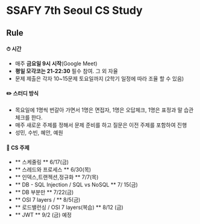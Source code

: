 # SSAFY 7th Seoul CS Study

## Rule

#### ⏱ 시간

- 매주 **금요일 9시 시작**(Google Meet)
- **평일 모각코는 21-22:30** 필수 참여. 그 외 자율
- 문제 제출은 각자 10~15문제 토요일까지
  (2학기 일정에 따라 조율 할 수 있음)

#### ✏️ 스터디 방식

- 목요일에 1명씩 번갈아 가면서 1명은 면접자, 1명은 오답체크, 1명은 표정과 말 습관 체크를 한다.
- 매주 새로운 주제를 정해서 문제 준비를 하고 질문은 이전 주제를 포함하여 진행
- 성민, 수빈, 혜안, 예원

#### 📌 CS 주제

- ** 스케줄링 ** 6/17(금)
- ** 스레드와 프로세스 ** 6/30(목)
- ** 인덱스,트랜젝션,정규화 ** 7/7(목)
- ** DB - SQL Injection / SQL vs NoSQL ** 7/ 15(금)
- ** DB 부분만 ** 7/22(금)
- ** OSI 7 layers / ** 8/5(금)
- ** 로드밸런싱 / OSI 7 layers(복습) ** 8/12 (금)
- ** JWT ** 9/2 (금) 예정
